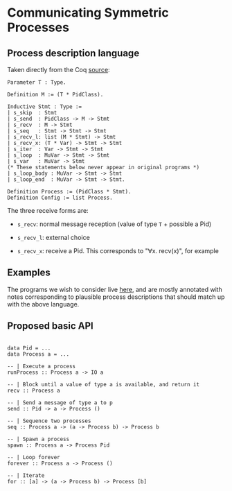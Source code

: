 # Communicating Symmetric Processes

## Process description language

Taken directly from the Coq [source](reduce/ProcessRewrite.v):

~~~~{.coq}
Parameter T : Type.

Definition M := (T * PidClass).

Inductive Stmt : Type :=
| s_skip  : Stmt
| s_send  : PidClass -> M -> Stmt
| s_recv  : M -> Stmt
| s_seq   : Stmt -> Stmt -> Stmt
| s_recv_l: list (M * Stmt) -> Stmt
| s_recv_x: (T * Var) -> Stmt -> Stmt
| s_iter  : Var -> Stmt -> Stmt
| s_loop  : MuVar -> Stmt -> Stmt
| s_var   : MuVar -> Stmt
(* These statements below never appear in original programs *)
| s_loop_body : MuVar -> Stmt -> Stmt
| s_loop_end  : MuVar -> Stmt -> Stmt.

Definition Process := (PidClass * Stmt).
Definition Config := list Process.
~~~~

The three receive forms are:

- `s_recv`: normal message reception (value of type `T` + possible a Pid)

- `s_recv_l`: external choice

- `s_recv_x`: receive a Pid. This corresponds to "∀x. recv(x)", for example

## Examples

The programs we wish to consider live [here](examples), and are
mostly annotated with notes corresponding to plausible process
descriptions that should match up with the above language.

## Proposed basic API

~~~~{.haskell}

data Pid = ...
data Process a = ...

-- | Execute a process
runProcess :: Process a -> IO a

-- | Block until a value of type a is available, and return it
recv :: Process a

-- | Send a message of type a to p
send :: Pid -> a -> Process ()

-- | Sequence two processes
seq :: Process a -> (a -> Process b) -> Process b

-- | Spawn a process
spawn :: Process a -> Process Pid

-- | Loop forever
forever :: Process a -> Process ()

-- | Iterate
for :: [a] -> (a -> Process b) -> Process [b]
~~~~
